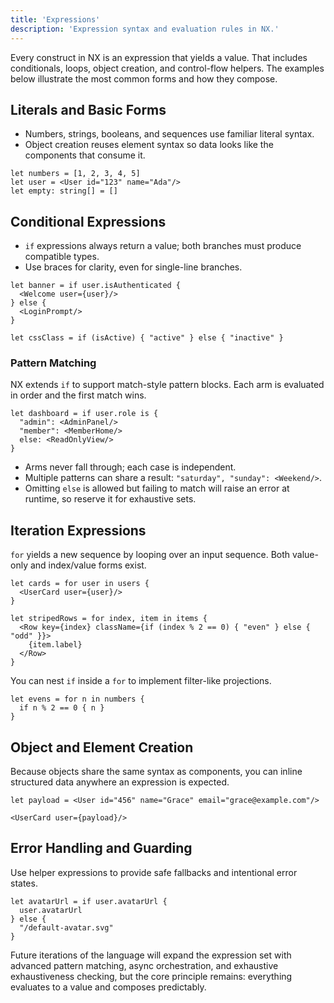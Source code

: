 ```yaml
---
title: 'Expressions'
description: 'Expression syntax and evaluation rules in NX.'
---
```


Every construct in NX is an expression that yields a value. That includes conditionals, loops, object creation, and control-flow helpers. The examples below illustrate the most common forms and how they compose.

## Literals and Basic Forms
- Numbers, strings, booleans, and sequences use familiar literal syntax.
- Object creation reuses element syntax so data looks like the components that consume it.

```nx
let numbers = [1, 2, 3, 4, 5]
let user = <User id="123" name="Ada"/>
let empty: string[] = []
```

## Conditional Expressions
- `if` expressions always return a value; both branches must produce compatible types.
- Use braces for clarity, even for single-line branches.

```nx
let banner = if user.isAuthenticated {
  <Welcome user={user}/>
} else {
  <LoginPrompt/>
}

let cssClass = if (isActive) { "active" } else { "inactive" }
```

### Pattern Matching
NX extends `if` to support match-style pattern blocks. Each arm is evaluated in order and the first match wins.

```nx
let dashboard = if user.role is {
  "admin": <AdminPanel/>
  "member": <MemberHome/>
  else: <ReadOnlyView/>
}
```

- Arms never fall through; each case is independent.
- Multiple patterns can share a result: `"saturday", "sunday": <Weekend/>`.
- Omitting `else` is allowed but failing to match will raise an error at runtime, so reserve it for exhaustive sets.

## Iteration Expressions
`for` yields a new sequence by looping over an input sequence. Both value-only and index/value forms exist.

```nx
let cards = for user in users {
  <UserCard user={user}/>
}

let stripedRows = for index, item in items {
  <Row key={index} className={if (index % 2 == 0) { "even" } else { "odd" }}>
    {item.label}
  </Row>
}
```

You can nest `if` inside a `for` to implement filter-like projections.

```nx
let evens = for n in numbers {
  if n % 2 == 0 { n }
}
```

## Object and Element Creation
Because objects share the same syntax as components, you can inline structured data anywhere an expression is expected.

```nx
let payload = <User id="456" name="Grace" email="grace@example.com"/>

<UserCard user={payload}/>
```

## Error Handling and Guarding
Use helper expressions to provide safe fallbacks and intentional error states.

```nx
let avatarUrl = if user.avatarUrl {
  user.avatarUrl
} else {
  "/default-avatar.svg"
}
```

Future iterations of the language will expand the expression set with advanced pattern matching, async orchestration, and exhaustive exhaustiveness checking, but the core principle remains: everything evaluates to a value and composes predictably.
